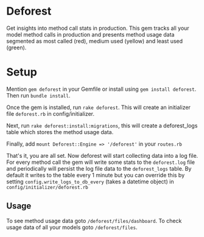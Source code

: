 # Deforest
Get insights into method call stats in production. This gem tracks all your model method calls in production and presents method usage data segmented as most called (red), medium used (yellow) and least used (green).

# Setup
Mention `gem deforest` in your Gemfile or install using `gem install deforest`. Then run `bundle install`.

Once the gem is installed, run `rake deforest`. This will create an initializer file `deforest.rb` in config/initializer.

Next, run `rake deforest:install:migrations`, this will create a deforest_logs table which stores the method usage data.

Finally, add `mount Deforest::Engine => '/deforest'` in your `routes.rb`

That's it, you are all set. Now deforest will start collecting data into a log file. For every method call the gem will write some stats to the `deforest.log` file and periodically will persist the log file data to the `deforest_logs` table. By default it writes to the table every 1 minute but you can override this by setting `config.write_logs_to_db_every` (takes a datetime object) in `config/initializer/deforest.rb` 

## Usage
To see method usage data goto `/deforest/files/dashboard`. 
To check usage data of all your models goto `/deforest/files`.